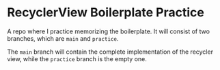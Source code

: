 # RecyclerView Boilerplate Practice

A repo where I practice memorizing the boilerplate.
It will consist of two branches, which are `main` and
`practice`.

The `main` branch will contain the complete implementation
of the recycler view, while the `practice` branch is the
empty one.

